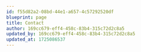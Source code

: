 ```yaml
---
id: f55d82a2-08bd-44e1-a657-4c57292520df
blueprint: page
title: Contact
author: 169cc679-eff4-458c-83b4-315c72d2c8a5
updated_by: 169cc679-eff4-458c-83b4-315c72d2c8a5
updated_at: 1725086537
---
```


